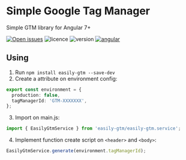 # Simple Google Tag Manager
Simple GTM library for Angular 7+

[![Open issues](https://img.shields.io/github/issues-raw/regivaldo/angular-libraries.svg)](https://github.com/regivaldo/angular-libraries/issues)
![licence](https://img.shields.io/npm/l/angular-libraries.svg)
![version](https://img.shields.io/github/package-json/v/regivaldo/angular-libraries.svg)
[![angular](https://img.shields.io/github/package-json/dependency-version/regivaldo/angular-libraries/dev/@angular/cli.svg)](https://angular.io)

## Using
1. Run `npm install easily-gtm --save-dev`
1. Create a attribute on environment config:
```typescript
export const environment = {
  production: false,
  tagManagerId: 'GTM-XXXXXXX',
};
```
3. Import on main.js: 
```typescript
import { EasilyGtmService } from 'easily-gtm/easily-gtm.service';
```
4. Implement function create script on `<header>` and `<body>`:
```typescript
EasilyGtmService.generate(environment.tagManagerId);
```
